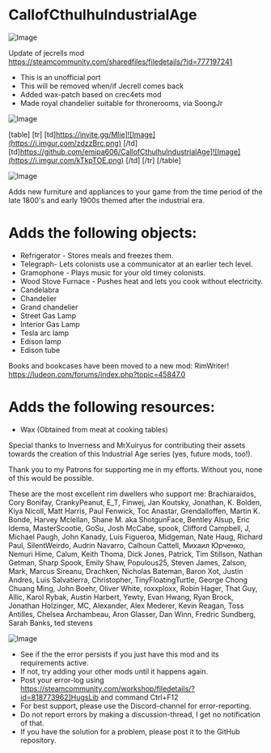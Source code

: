 # CallofCthulhuIndustrialAge

![Image](https://i.imgur.com/WAEzk68.png)

Update of jecrells mod
https://steamcommunity.com/sharedfiles/filedetails/?id=777197241

- This is an unofficial port
- This will be removed when/if Jecrell comes back
- Added wax-patch based on crec4ets mod
- Made royal chandelier suitable for thronerooms, via SoongJr

![Image](https://i.imgur.com/7Gzt3Rg.png)


[table]
	[tr]
		[td]https://invite.gg/Mlie]![Image](https://i.imgur.com/zdzzBrc.png)
[/td]
		[td]https://github.com/emipa606/CallofCthulhuIndustrialAge]![Image](https://i.imgur.com/kTkpTOE.png)
[/td]
	[/tr]
[/table]
	
![Image](https://i.imgur.com/NOW7jU1.png)


Adds new furniture and appliances to your game from the time period of the late 1800's and early 1900s themed after the industrial era.
	
# Adds the following objects:



- Refrigerator - Stores meals and freezes them.
- Telegraph- Lets colonists use a communicator at an earlier tech level.
- Gramophone - Plays music for your old timey colonists.
- Wood Stove Furnace - Pushes heat and lets you cook without electricity.
- Candelabra
- Chandelier
- Grand chandelier
- Street Gas Lamp
- Interior Gas Lamp
- Tesla arc lamp
- Edison lamp
- Edison tube


Books and bookcases have been moved to a new mod: RimWriter!
https://ludeon.com/forums/index.php?topic=45847.0

# Adds the following resources:



- Wax (Obtained from meat at cooking tables)




Special thanks to  Inverness and MrXuiryus for contributing their assets towards the creation of this Industrial Age series (yes, future mods, too!).


Thank you to my Patrons for supporting me in my efforts. Without you, none of this would be possible.

These are the most excellent rim dwellers who support me: 
Brachiaraidos, Cory Bonifay, CrankyPeanut, E_T, Finwej, Jan Koutsky, Jonathan, K. Bolden, Kiya Nicoll, Matt Harris, Paul Fenwick, Toc Anastar, Grendalloffen, Martin K. Bonde, Harvey Mclellan, Shane M. aka ShotgunFace, Bentley Alsup, Eric Idema, MasterScootie, GoSu, Josh McCabe, spook, Clifford Campbell, J, Michael Paugh, John Kanady, Luis Figueroa, Midgeman, Nate Haug, Richard Paul, SilentWeirdo, Audrin Navarro, Calhoun Cattell, Михаил Юрченко, Nemuri Hime, Calum, Keith Thoma, Dick Jones, Patrick, Tim Stillson, Nathan Getman, Sharp Spook, Emily Shaw, Populous25, Steven James, Zalson, Mark, Marcus Sireanu, Drachken, Nicholas Bateman, Baron Xot, Justin Andres, Luis Salvatierra, Christopher, TinyFloatingTurtle, George Chong Chuang Ming, John Boehr, Oliver White, roxxploxx, Robin Hager, That Guy, Allic, Karol Rybak, Austin Harbert, Yewty, Evan Hwang, Ryan Brock, Jonathan Holzinger, MC, Alexander, Alex Mederer, Kevin Reagan, Toss Antilles, Chelsea Archambeau, Aron Glasser, Dan Winn, Fredric Sundberg, Sarah Banks, ted stevens


![Image](https://i.imgur.com/Rs6T6cr.png)



-  See if the the error persists if you just have this mod and its requirements active.
-  If not, try adding your other mods until it happens again.
-  Post your error-log using https://steamcommunity.com/workshop/filedetails/?id=818773962]HugsLib and command Ctrl+F12
-  For best support, please use the Discord-channel for error-reporting.
-  Do not report errors by making a discussion-thread, I get no notification of that.
-  If you have the solution for a problem, please post it to the GitHub repository.





